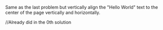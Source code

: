 
Same as the last problem but vertically align the "Hello World" text to the center of the page vertically and horizontally.


//Already did in the 0th solution
